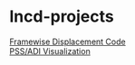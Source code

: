 # lncd-projects <br>
[Framewise Displacement Code](ra_research_piya.R)<br>
[PSS/ADI Visualization](project_val.Rmd)
